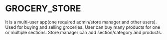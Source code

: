 # GROCERY_STORE
It is a multi-user app(one required admin/store manager and other users). Used for buying and selling groceries. User can buy many products for one or multiple sections. Store manager can add section/category and products.
